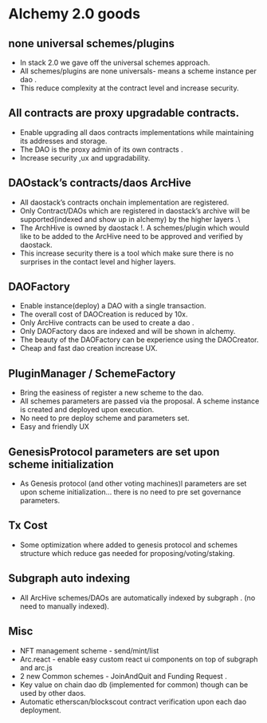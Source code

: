 # Alchemy 2.0 goods

## none universal schemes/plugins

 - In stack 2.0 we gave off the universal schemes approach. 
 - All schemes/plugins are none universals- means a scheme instance per dao .
 - This reduce complexity at the contract level and increase security.

## All contracts are proxy upgradable contracts.
 - Enable upgrading all daos contracts implementations while maintaining its addresses and storage.
 - The DAO is the proxy admin of its own contracts .
 - Increase security ,ux and upgradability.

## DAOstack’s contracts/daos ArcHive
 - All daostack’s contracts onchain implementation are registered.
 - Only Contract/DAOs which are registered in daostack’s archive will be supported(indexed and show up in alchemy) by the higher layers .\
 - The ArchHive is owned by daostack !. A schemes/plugin which would like to be added to the ArcHive need to be approved and verified by daostack.
 - This increase security there is a tool which make sure there is no surprises in the contact level and higher layers.

## DAOFactory 
 - Enable instance(deploy) a DAO with a single transaction.
 - The overall cost of DAOCreation is reduced by 10x. 
 - Only ArcHive contracts can be used to create a dao .
 - Only DAOFactory daos are indexed and will be shown in alchemy.
 - The beauty of the DAOFactory can be experience using the DAOCreator.
 - Cheap and fast dao creation increase UX.

## PluginManager / SchemeFactory
 - Bring the easiness of register a new scheme to the dao.
 - All schemes parameters are  passed via the proposal. A scheme instance is created and deployed upon execution.
 - No need to pre deploy scheme and parameters set.
 - Easy and friendly UX

## GenesisProtocol parameters are set upon scheme initialization 
 - As Genesis protocol (and other voting machines)l parameters are set upon scheme initialization...
   there is no need to pre set governance parameters.

## Tx Cost
 - Some optimization where added to genesis protocol and schemes structure which reduce gas needed for proposing/voting/staking.

## Subgraph auto indexing
 - All ArcHive schemes/DAOs are automatically indexed by subgraph . (no need to manually indexed).

## Misc 
 - NFT management scheme - send/mint/list 
 - Arc.react  - enable easy custom react ui components on top of subgraph and arc.js 
 - 2 new Common schemes - JoinAndQuit and Funding Request .
 - Key value on chain dao db (implemented for common) though can be used by other daos.
 - Automatic etherscan/blockscout contract verification upon each dao deployment. 
